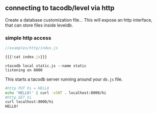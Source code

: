 ## connecting to tacodb/level via http

Create a database customization file...
This will expose an http interface,
that can store files inside leveldb.

### simple http access

``` js
//examples/http/index.js

{{{!cat index.js}}}
```

``` 
>tacodb local static.js --name static
listening on 8000
```

This starts a tacodb server running around your `db.js` file.

``` sh
#http PUT hi = HELLO
echo 'HELLO!' | curl -sSNT . localhost:8000/hi
#http GET hi
curl localhost:8000/hi
HELLO!
```


